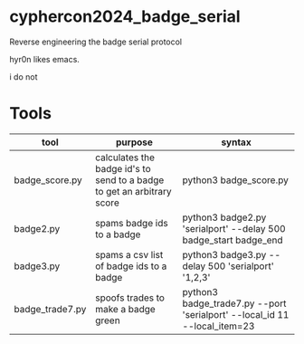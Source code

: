 # cyphercon2024_badge_serial
Reverse engineering the badge serial protocol

hyr0n likes emacs.

i do not

# Tools
|tool|purpose|syntax|
|---|---|---|
|badge_score.py|calculates the badge id's to send to a badge to get an arbitrary score|python3 badge_score.py|
|badge2.py|spams badge ids to a badge|python3 badge2.py 'serialport' --delay 500 badge_start badge_end|
|badge3.py|spams a csv list of badge ids to a badge|python3 badge3.py --delay 500 'serialport' '1,2,3'|
|badge_trade7.py|spoofs trades to make a badge green|python3 badge_trade7.py --port 'serialport' --local_id 11 --local_item=23|
